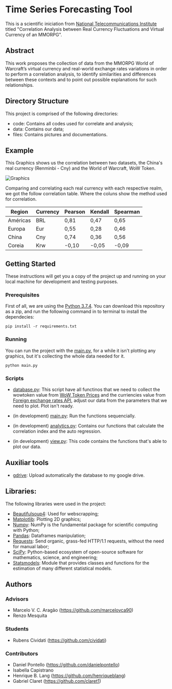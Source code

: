 # Time Series Forecasting Tool
This is a scientific iniciation from [National Telecommunications Institute](https://inatel.br/home/) titled "Correlation Analysis between Real Currency Fluctuations and Virtual Currency of an MMORPG".

## Abstract
This work proposes the collection of data from the MMORPG World of Warcraft’s virtual currency and real-world exchange rates variations in order to perform a correlation analysis, to identify similarities and differences between these contexts and to point out possible explanations for such relationships. 

## Directory Structure
This project is comprised of the following directories:

- code: Contains all codes used for correlate and analysis;
- data: Contains our data;
- files: Contains pictures and documentations.

## Example
This Graphics shows us the correlation between two datasets, the China's real currency (Renminbi - Cny) and the World of Warcraft, WoW Token.

![Graphics](https://raw.githubusercontent.com/Cividati/tsft/master/files/plot_ch_rmb.png)

Comparing and correlating each real currency with each respective realm, we got the follow correlation table. Where the coluns show the method used for correlation.

Region     | Currency | Pearson | Kendall | Spearman |
------------|-------|---------|---------|----------|
Américas    | BRL   |  0,81   |  0,47   |  0,65    |
Europa      | Eur   |  0,55   |  0,28   |  0,46    |
China       | Cny   |  0,74   |  0,36   |  0,56    |
Coreia      | Krw   | -0,10   | -0,05   | -0,09    |

## Getting Started
These instructions will get you a copy of the project up and running on your local machine for development and testing purposes.

### Prerequisites
First of all, we are using the [Python 3.7.4](https://www.python.org/downloads/release/python-374/). You can download this repository as a zip, and run the following command in to terminal to install the dependecies:

```pip install -r requirements.txt```

### Running
You can run the project with the [main.py](https://github.com/Cividati/IC-wow/blob/master/main.py), for a while it isn't plotting any graphics, but it's collecting the whole data needed for it.

```python main.py```

### Scripts
- [database.py](https://github.com/Cividati/IC-wow/blob/master/database.py): 
This script have all functinos that we need to collect the wowtoken value from [WoW Token Prices](https://wowtokenprices.com) and the curriencies value from [Foreign exchange rates API](https://ratesapi.io), adjust our data from the parameters that we need to plot. Plot isn't ready.

- (in development) [main.py](https://github.com/Cividati/IC-wow/blob/master/main.py): 
Run the functions sequencially.
- (in development) [analytics.py](https://github.com/Cividati/IC-wow/blob/master/analytics.py): 
Contains our functions that calculate the correlation index and the auto regression.

- (in development) [view.py](https://github.com/Cividati/IC-wow/blob/master/view.py): 
This code contains the functions that's able to plot our data.

## Auxiliar tools

- [gdrive](https://github.com/prasmussen/gdrive): Upload automatically the database to my google drive.

## Libraries:

The following libraries were used in the project:
- [Beautifulsoup4](https://pypi.org/project/beautifulsoup4/): Used for webscrapping;
- [Matplotlib](https://matplotlib.org): Plotting 2D  graphics;
- [Numpy](https://www.numpy.org/): NumPy is the fundamental package for scientific computing with Python;
- [Pandas](https://pandas.pydata.org): Dataframes manipulation;
- [Requests](https://2.python-requests.org/en/master/): Send organic, grass-fed HTTP/1.1 requests, without the need for manual labor;
- [SciPy](https://www.scipy.org/): Python-based ecosystem of open-source software for mathematics, science, and engineering;
- [Statsmodels](https://www.statsmodels.org/stable/index.html): Module that provides classes and functions for the estimation of many different statistical models.

## Authors
### Advisors
- Marcelo V. C. Aragão (https://github.com/marcelovca90)
- Renzo Mesquita

### Students
- Rubens Cividati (https://github.com/cividati)

### Contributors
- Daniel Pontello (https://github.com/danielpontello)
- Isabella Capistrano
- Henrique B. Lang (https://github.com/henriqueblang)
- Gabriel Claret (https://github.com/claret1)
